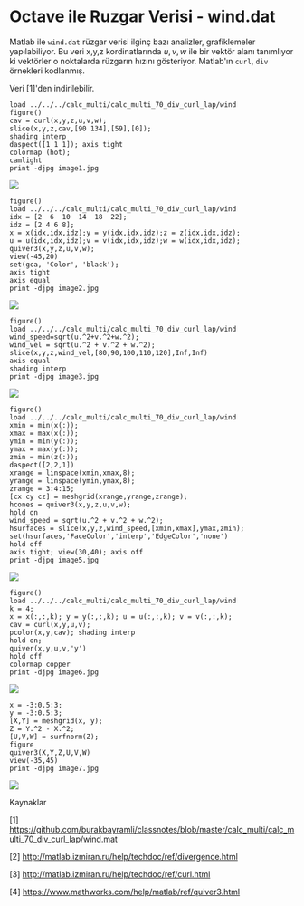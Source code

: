 # Octave ile Ruzgar Verisi - wind.dat

Matlab ile `wind.dat` rüzgar verisi ilginç bazı analizler,
grafiklemeler yapılabiliyor. Bu veri x,y,z kordinatlarında $u,v,w$ ile
bir vektör alanı tanımlıyor ki vektörler o noktalarda rüzgarın hızını
gösteriyor. Matlab'ın `curl`, `div` örnekleri kodlanmış.

Veri [1]'den indirilebilir. 


```
load ../../../calc_multi/calc_multi_70_div_curl_lap/wind
figure()
cav = curl(x,y,z,u,v,w);
slice(x,y,z,cav,[90 134],[59],[0]); 
shading interp
daspect([1 1 1]); axis tight
colormap (hot);
camlight
print -djpg image1.jpg
```

![](image1.jpg)

```
figure()
load ../../../calc_multi/calc_multi_70_div_curl_lap/wind
idx = [2  6  10  14  18  22];
idz = [2 4 6 8];
x = x(idx,idx,idz);y = y(idx,idx,idz);z = z(idx,idx,idz);
u = u(idx,idx,idz);v = v(idx,idx,idz);w = w(idx,idx,idz);
quiver3(x,y,z,u,v,w);
view(-45,20)
set(gca, 'Color', 'black');
axis tight
axis equal
print -djpg image2.jpg
```

![](image2.jpg)

```
figure()
load ../../../calc_multi/calc_multi_70_div_curl_lap/wind
wind_speed=sqrt(u.^2+v.^2+w.^2);
wind_vel = sqrt(u.^2 + v.^2 + w.^2);
slice(x,y,z,wind_vel,[80,90,100,110,120],Inf,Inf)
axis equal
shading interp 
print -djpg image3.jpg
```

![](image3.jpg)


```
figure()
load ../../../calc_multi/calc_multi_70_div_curl_lap/wind
xmin = min(x(:));
xmax = max(x(:));
ymin = min(y(:));
ymax = max(y(:));
zmin = min(z(:));
daspect([2,2,1])
xrange = linspace(xmin,xmax,8);
yrange = linspace(ymin,ymax,8);
zrange = 3:4:15;
[cx cy cz] = meshgrid(xrange,yrange,zrange);
hcones = quiver3(x,y,z,u,v,w);
hold on
wind_speed = sqrt(u.^2 + v.^2 + w.^2);
hsurfaces = slice(x,y,z,wind_speed,[xmin,xmax],ymax,zmin);
set(hsurfaces,'FaceColor','interp','EdgeColor','none')
hold off
axis tight; view(30,40); axis off
print -djpg image5.jpg
```

![](image5.jpg)

```
figure()
load ../../../calc_multi/calc_multi_70_div_curl_lap/wind
k = 4;
x = x(:,:,k); y = y(:,:,k); u = u(:,:,k); v = v(:,:,k);
cav = curl(x,y,u,v);
pcolor(x,y,cav); shading interp
hold on;
quiver(x,y,u,v,'y')
hold off
colormap copper
print -djpg image6.jpg
```

![](image6.jpg)

```
x = -3:0.5:3;
y = -3:0.5:3;
[X,Y] = meshgrid(x, y);
Z = Y.^2 - X.^2;
[U,V,W] = surfnorm(Z);
figure
quiver3(X,Y,Z,U,V,W)
view(-35,45)
print -djpg image7.jpg
```

![](image7.jpg)


Kaynaklar

[1] https://github.com/burakbayramli/classnotes/blob/master/calc_multi/calc_multi_70_div_curl_lap/wind.mat

[2] http://matlab.izmiran.ru/help/techdoc/ref/divergence.html

[3] http://matlab.izmiran.ru/help/techdoc/ref/curl.html

[4] https://www.mathworks.com/help/matlab/ref/quiver3.html



